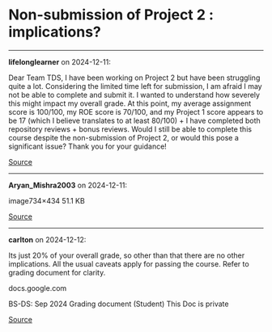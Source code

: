 # Non-submission of Project 2 : implications?


---

**lifelonglearner** on 2024-12-11:

Dear Team TDS,
I have been working on Project 2 but have been struggling quite a lot. Considering the limited time left for submission, I am afraid I may not be able to complete and submit it.
I wanted to understand how severely this might impact my overall grade. At this point, my average assignment score is 100/100, my ROE score is 70/100, and my Project 1 score appears to be 17 (which I believe translates to at least 80/100) + I have completed both repository reviews + bonus reviews.
Would I still be able to complete this course despite the non-submission of Project 2, or would this pose a significant issue?
Thank you for your guidance!

[Source](https://discourse.onlinedegree.iitm.ac.in/t/non-submission-of-project-2-implications/158738/1)

---

**Aryan_Mishra2003** on 2024-12-11:

image734×434 51.1 KB

[Source](https://discourse.onlinedegree.iitm.ac.in/t/non-submission-of-project-2-implications/158738/2)

---

**carlton** on 2024-12-12:

Its just 20% of your overall grade, so other than that there are no other implications. All the usual caveats apply for passing the course. Refer to grading document for clarity.


docs.google.com



BS-DS: Sep 2024 Grading document (Student)
This Doc is private







[Source](https://discourse.onlinedegree.iitm.ac.in/t/non-submission-of-project-2-implications/158738/3)